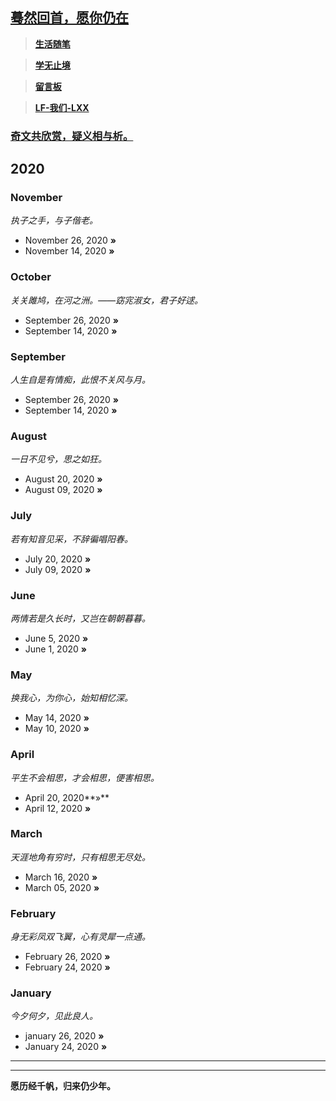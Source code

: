 ## [蓦然回首，愿你仍在]()

> **[生活随笔]()**

> **[学无止境]()**

> **[留言板]()**

>**[LF-我们-LXX]()**


### **[奇文共欣赏，疑义相与析。]()**
## 2020

### November
*执子之手，与子偕老。*

* November 26, 2020 **»** 
* November 14, 2020 **»** 

### October
*关关雎鸠，在河之洲。——窈宨淑女，君子好逑。*
* September 26, 2020 **»** 
* September 14, 2020 **»** 

### September
*人生自是有情痴，此恨不关风与月。* 
* September 26, 2020 **»** 
* September 14, 2020 **»** 

### August
*一日不见兮，思之如狂。*
* August 20, 2020 **»** 
* August 09, 2020 **»**

### July
*若有知音见采，不辞徧唱阳春。*
* July 20, 2020 **»** 
* July 09, 2020 **»**

### June
*两情若是久长时，又岂在朝朝暮暮。*
* June 5, 2020 **»** 
* June 1, 2020 **»**


### May
*换我心，为你心，始知相忆深。*
* May 14, 2020 **»**
* May 10, 2020 **»** 


### April
*平生不会相思，才会相思，便害相思。*

* April 20, 2020**»** 
* April 12, 2020 **»** 

### March
*天涯地角有穷时，只有相思无尽处。*

* March 16, 2020 **»** 
* March 05, 2020 **»** 

### February 
*身无彩凤双飞翼，心有灵犀一点通。*

* February 26, 2020 **»**
* February 24, 2020 **»**

### January
*今夕何夕，见此良人。*

* january 26, 2020 **»**
* January 24, 2020 **»**


****
***
**愿历经千帆，归来仍少年。** 
